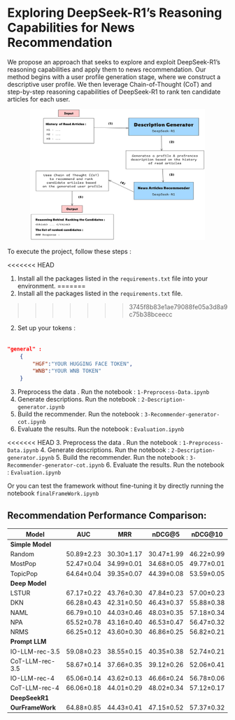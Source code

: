 # Exploring DeepSeek-R1’s Reasoning Capabilities for News Recommendation

We propose an approach that seeks to explore and exploit DeepSeek-R1’s reasoning capabilities and apply them to news recommendation. Our method begins with a user profile generation stage, where we construct a descriptive user profile. We then leverage Chain-of-Thought (CoT) and step-by-step reasoning capabilities of DeepSeek-R1 to rank ten candidate articles for each user.

<p align="center">  
    <img src="Pictures/FrameWorkPIC.jpg" alt="DeepSeek-R1-Based Proposed Method" width="400" height="300"/>
</p>
To execute the project, follow these steps :

<<<<<<< HEAD
1. Install all the packages listed in the `requirements.txt` file into your environment.
=======
1. Install all the packages listed in the `requirements.txt` file.
>>>>>>> 3745f8b83e1ae79088fe05a3d8a9c75b38bceecc
2. Set up your tokens :

```json

"general" :
    {
        "HGF":"YOUR HUGGING FACE TOKEN",
        "WNB":"YOUR WNB TOKEN"
    }

```
3. Preprocess the data . Run the notebook  : `1-Preprocess-Data.ipynb`
4. Generate descriptions. Run the notebook : `2-Description-generator.ipynb`
5. Build the recommender. Run the notebook  : `3-Recommender-generator-cot.ipynb`
6. Evaluate the results. Run the notebook : `Evaluation.ipynb`

<<<<<<< HEAD
3. Preprocess the data . Run the notebook : `1-Preprocess-Data.ipynb`
4. Generate descriptions. Run the notebook : `2-Description-generator.ipynb`
5. Build the recommender. Run the notebook : `3-Recommender-generator-cot.ipynb`
6. Evaluate the results. Run the notebook : `Evaluation.ipynb`

Or you can test the framework without fine-tuning it by directly running the notebook `finalFrameWork.ipynb`

## Recommendation Performance Comparison:

| Model     | AUC          | MRR          | nDCG@5       | nDCG@10      |
|-----------|--------------|--------------|--------------|--------------|
| **Simple Model** |||||
| Random    | 50.89±2.23   | 30.30±1.17   | 30.47±1.99   | 46.22±0.99   |
| MostPop   | 52.47±0.04   | 34.99±0.01   | 34.68±0.05   | 49.77±0.01   |
| TopicPop  | 64.64±0.04   | 39.35±0.07   | 44.39±0.08   | 53.59±0.05   |
| **Deep Model** |||||
| LSTUR     | 67.17±0.22   | 43.76±0.30   | 47.84±0.23   | 57.00±0.23   |
| DKN       | 66.28±0.43   | 42.31±0.50   | 46.43±0.37   | 55.88±0.38   |
| NAML      | 66.79±0.10   | 44.03±0.46   | 48.03±0.35   | 57.18±0.34   |
| NPA       | 65.52±0.78   | 43.16±0.40   | 46.53±0.47   | 56.47±0.32   |
| NRMS      | 66.25±0.12   | 43.60±0.30   | 46.86±0.25   | 56.82±0.21   |
| **Prompt LLM**  ||||| 
| IO-LLM-rec-3.5    | 59.08±0.23     | 38.55±0.15     | 40.35±0.38     | 52.74±0.21     |
| CoT-LLM-rec-3.5   | 58.67±0.14     | 37.66±0.35     | 39.12±0.26     | 52.06±0.41     |
| IO-LLM-rec-4      | 65.06±0.14     | 43.62±0.13     | 46.66±0.24     | 56.78±0.06     |
| CoT-LLM-rec-4     | 66.06±0.18     | 44.01±0.29     | 48.02±0.34     | 57.12±0.17     |
| **DeepSeekR1** |||||
| **OurFrameWork** | 64.88±0.85 | 44.43±0.41   | 47.15±0.52   | 57.37±0.32   |
